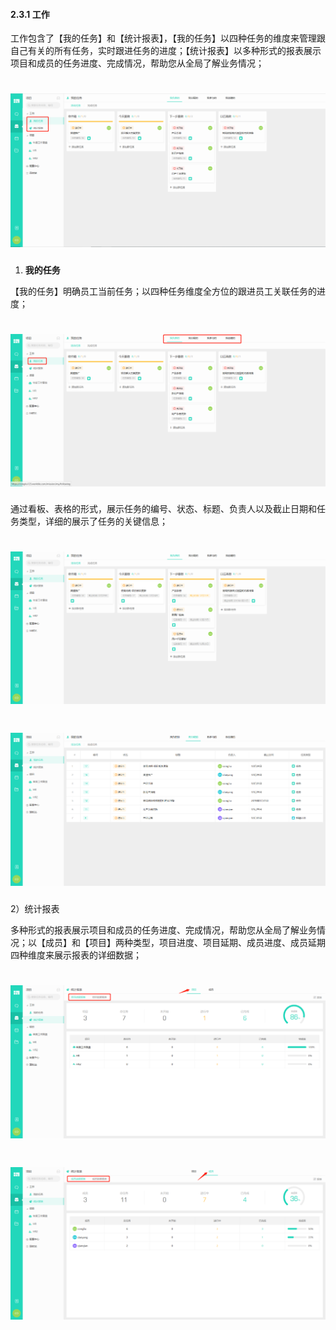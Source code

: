 #### 2.3.1 工作

工作包含了【我的任务】和【统计报表】，【我的任务】以四种任务的维度来管理跟自己有关的所有任务，实时跟进任务的进度；【统计报表】以多种形式的报表展示项目和成员的任务进度、完成情况，帮助您从全局了解业务情况；

# ![](/assets/01工作1.png)

1) **我的任务**

【我的任务】明确员工当前任务；以四种任务维度全方位的跟进员工关联任务的进度；

# ![](/assets/01工作-我的任务1.png)


通过看板、表格的形式，展示任务的编号、状态、标题、负责人以及截止日期和任务类型，详细的展示了任务的关键信息；

# ![](/assets/01工作-我的任务-看板.png)

# ![](/assets/01工作-我的任务-表格.png)

2）统计报表

多种形式的报表展示项目和成员的任务进度、完成情况，帮助您从全局了解业务情况；以【成员】和【项目】两种类型，项目进度、项目延期、成员进度、成员延期四种维度来展示报表的详细数据；

# ![](/assets/01工作-统计报表1.png)

# ![](/assets/01工作-统计报表2.png)